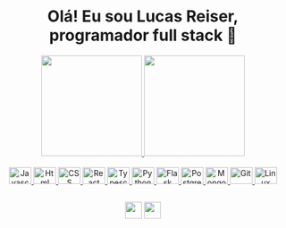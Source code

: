 <h1 align="center">Olá! Eu sou Lucas Reiser, programador full stack 👋</h1>

<div align="center">
  <a href="https://github.com/rafaelocdev">
  <img height="180em" src="https://github-readme-stats.vercel.app/api?username=lcsreiser&show_icons=true&theme=tokyonight&include_all_commits=true&count_private=true"/>
  <img height="180em" src="https://github-readme-stats.vercel.app/api/top-langs/?username=lcsreiser&layout=compact&langs_count=7&theme=tokyonight"/>
</div>

<br>

<div align="center" width="100%">
  <img  height="30" width="40" src="https://cdn.jsdelivr.net/gh/devicons/devicon/icons/javascript/javascript-original.svg" alt="Javascript"/>
  <img  height="30" width="40" src="https://cdn.jsdelivr.net/gh/devicons/devicon/icons/html5/html5-original.svg" alt="Html"/>
  <img  height="30" width="40" src="https://cdn.jsdelivr.net/gh/devicons/devicon/icons/css3/css3-original.svg" alt="CSS"/>
  <img  height="30" width="40" src="https://cdn.jsdelivr.net/gh/devicons/devicon/icons/react/react-original.svg" alt="React" />
  <img  height="30" width="40" src="https://cdn.jsdelivr.net/gh/devicons/devicon/icons/typescript/typescript-original.svg" alt="Typescript"/>          
  <img  height="30" width="40" src="https://cdn.jsdelivr.net/gh/devicons/devicon/icons/python/python-original.svg" alt="Python"/>  
  <img  height="30" width="40" src="https://cdn.jsdelivr.net/gh/devicons/devicon/icons/flask/flask-original.svg" alt="Flask"/>
  <img  height="30" width="40" src="https://cdn.jsdelivr.net/gh/devicons/devicon/icons/postgresql/postgresql-original.svg" alt="PostgreSQL"/>
  <img height="30" width="40" src="https://cdn.jsdelivr.net/gh/devicons/devicon/icons/mongodb/mongodb-original-wordmark.svg" alt="MongoDB" />          
  <img  height="30" width="40" src="https://cdn.jsdelivr.net/gh/devicons/devicon/icons/git/git-original.svg" alt="Git"/>
  <img  height="30" width="40" src="https://cdn.jsdelivr.net/gh/devicons/devicon/icons/linux/linux-original.svg" alt="Linux"/>
</div>

##

<div align="center"> 
  <a href="https://www.linkedin.com/in/lcsreiser/" target="_blank"><img height="30" width="calc(fit-content + 20px)" src="https://img.shields.io/badge/-LinkedIn-%230077B5?style=for-the-badge&logo=linkedin&logoColor=white" target="_blank"></a> 
  <a href="mailto:lcssreiser@gmail.com" target="_blank"><img height="30" width="calc(fit-content + 20px)" src="https://img.shields.io/badge/Gmail-D14836?style=for-the-badge&logo=gmail&logoColor=white" target="_blank"></a> 

</div>
